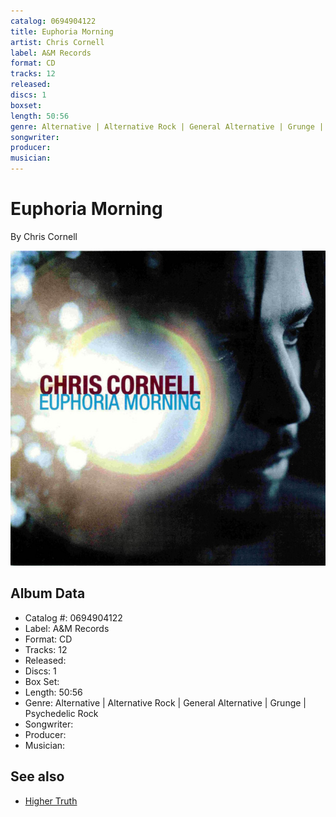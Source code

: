 ```yaml
---
catalog: 0694904122
title: Euphoria Morning
artist: Chris Cornell
label: A&M Records
format: CD
tracks: 12
released: 
discs: 1
boxset: 
length: 50:56
genre: Alternative | Alternative Rock | General Alternative | Grunge | Psychedelic Rock
songwriter: 
producer: 
musician: 
---
```


# Euphoria Morning

By Chris Cornell

![](../../assets/cdcovers/Chris_Cornell-Euphoria_Morning.png)

## Album Data

- Catalog #: 0694904122
- Label: A&M Records
- Format: CD
- Tracks: 12
- Released: 
- Discs: 1
- Box Set: 
- Length: 50:56
- Genre: Alternative | Alternative Rock | General Alternative | Grunge | Psychedelic Rock
- Songwriter: 
- Producer: 
- Musician: 


## See also

- [Higher Truth](Higher_Truth.md)
